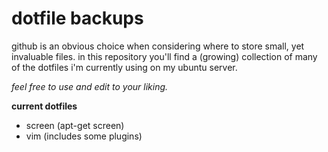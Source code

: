 dotfile backups
===============

github is an obvious choice when considering where
to store small, yet invaluable files. in this repository
you'll find a (growing) collection of many of the
dotfiles i'm currently using on my ubuntu server.

*feel free to use and edit to your liking.*

**current dotfiles**
- screen (apt-get screen)
- vim (includes some plugins)
